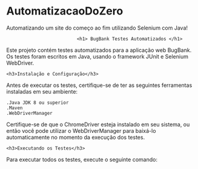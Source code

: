 # AutomatizacaoDoZero
Automatizando um site do começo ao fim utilizando Selenium com Java!

                              <h1> BugBank Testes Automatizados </h1>
Este projeto contém testes automatizados para a aplicação web BugBank. Os testes foram escritos em Java, usando o framework JUnit e Selenium WebDriver.

    <h3>Instalação e Configuração</h3>
Antes de executar os testes, certifique-se de ter as seguintes ferramentas instaladas em seu ambiente:

    .Java JDK 8 ou superior
    .Maven
    .WebDriverManager
    
    
Certifique-se de que o ChromeDriver esteja instalado em seu sistema, ou então você pode utilizar o WebDriverManager para baixá-lo automaticamente no momento da execução dos testes.

    <h3>Executando os Testes</h3>
Para executar todos os testes, execute o seguinte comando:



